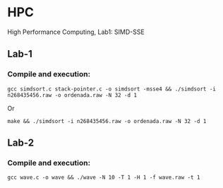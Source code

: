# HPC
High Performance Computing, Lab1: SIMD-SSE


## Lab-1

### Compile and execution:

```
gcc simdsort.c stack-pointer.c -o simdsort -msse4 && ./simdsort -i n268435456.raw -o ordenada.raw -N 32 -d 1
```

Or

```
make && ./simdsort -i n268435456.raw -o ordenada.raw -N 32 -d 1
```

## Lab-2

### Compile and execution:

```
gcc wave.c -o wave && ./wave -N 10 -T 1 -H 1 -f wave.raw -t 1
```